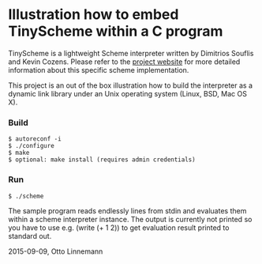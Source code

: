 # Illustration how to embed TinyScheme within a C program

TinyScheme is a lightweight Scheme interpreter written by Dimitrios Souflis and Kevin Cozens. Please refer to the [project website](http://tinyscheme.sourceforge.net/home.html) for more detailed information about this specific scheme implementation.

This project is an out of the box illustration how to build the interpreter as a dynamic link library under an Unix operating system (Linux, BSD, Mac OS X).

### Build

    $ autoreconf -i
    $ ./configure
    $ make
    $ optional: make install (requires admin credentials)

### Run

    $ ./scheme

The sample program reads endlessly lines from stdin and evaluates them within a scheme interpreter instance. The output is currently not printed so you have to use e.g. (write (+ 1 2)) to get evaluation result printed to standard out.

2015-09-09, Otto Linnemann
